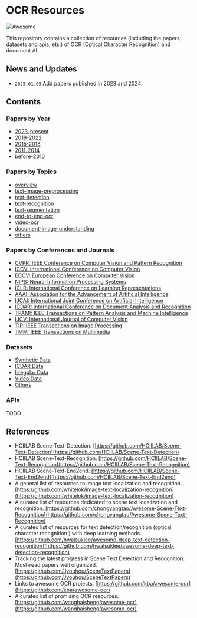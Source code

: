 # OCR Resources
[![Awesome](https://cdn.rawgit.com/sindresorhus/awesome/d7305f38d29fed78fa85652e3a63e154dd8e8829/media/badge.svg)](https://github.com/sindresorhus/awesome)

This repository contains a collection of resources (including the papers, datasets and apis, ets.) of OCR (Optical Character Recognition) and document AI.

## News and Updates
* ```2025.01.05``` Add papers published in 2023 and 2024.

## Contents

### Papers by Year
  - [2023-present](papers/papers_by_year/2023-present.md)
  - [2019-2022](papers/papers_by_year/2019-2022.md)
  - [2015-2018](papers/papers_by_year/2015-2018.md)
  - [2011-2014](papers/papers_by_year/2011-2014.md)
  - [before-2010](papers/papers_by_year/before-2010.md)

### Papers by Topics
  - [overview](papers/papers_by_topics/overview.md)
  - [text-image-preprocessing](papers/papers_by_topics/text-image-preprocessing.md)
  - [text-detection](papers/papers_by_topics/text-detection.md)
  - [text-recognition](papers/papers_by_topics/text-recognition.md)
  - [text-segmentation](papers/papers_by_topics/text-segmentation.md)
  - [end-to-end-ocr](papers/papers_by_topics/end-to-end-ocr.md)
  - [video-ocr](papers/papers_by_topics/video-ocr.md)
  - [document-image-understanding](papers/papers_by_topics/document-image-understanding.md)
  - [others](papers/papers_by_topics/others.md)

### Papers by Conferences and Journals
  - [CVPR: IEEE Conference on Computer Vision and Pattern Recognition](papers/papers_by_conferences_and_journals/CVPR.md)
  - [ICCV: International Conference on Computer Vision](papers/papers_by_conferences_and_journals/ICCV.md)
  - [ECCV: European Conference on Computer Vision](papers/papers_by_conferences_and_journals/ECCV.md)
  - [NIPS: Neural Information Processing Systems](papers/papers_by_conferences_and_journals/NIPS.md)
  - [ICLR: International Conference on Learning Representations](papers/papers_by_conferences_and_journals/ICLR.md)
  - [AAAI: Association for the Advancement of Artificial Intelligence](papers/papers_by_conferences_and_journals/AAAI.md)
  - [IJCAI: International Joint Conference on Artificial Intelligence](papers/papers_by_conferences_and_journals/IJCAI.md)
  - [ICDAR: International Conference on Document Analysis and Recognition](papers/papers_by_conferences_and_journals/ICDAR.md)
  - [TPAMI: IEEE Transactions on Pattern Analysis and Machine Intelligence](papers/papers_by_conferences_and_journals/TPAMI.md)
  - [IJCV: International Journal of Computer Vision](papers/papers_by_conferences_and_journals/IJCV.md)
  - [TIP: IEEE Transactions on Image Processing](papers/papers_by_conferences_and_journals/TIP.md)
  - [TMM: IEEE Transactions on Multimedia](papers/papers_by_conferences_and_journals/TMM.md)

### Datasets
  - [Synthetic Data](datasets/SYNTH_DATA)
  - [ICDAR Data](datasets/ICDAR_DATA)
  - [Irregular Data](datasets/IRREGULAR_DATA)
  - [Video Data](datasets/VIDEO_DATA)
  - [Others](datasets/Others)

### APIs
TODO

## References
  - HCIILAB Scene-Text-Detection. [https://github.com/HCIILAB/Scene-Text-Detection](https://github.com/HCIILAB/Scene-Text-Detection)
  - HCIILAB Scene-Text-Recognition. [https://github.com/HCIILAB/Scene-Text-Recognition](https://github.com/HCIILAB/Scene-Text-Recognition)
  - HCIILAB Scene-Text-End2end. [https://github.com/HCIILAB/Scene-Text-End2end](https://github.com/HCIILAB/Scene-Text-End2end)
  - A general list of resources to image text localization and recognition. [https://github.com/whitelok/image-text-localization-recognition](https://github.com/whitelok/image-text-localization-recognition)
  - A curated list of resources dedicated to scene text localization and recognition. [https://github.com/chongyangtao/Awesome-Scene-Text-Recognition](https://github.com/chongyangtao/Awesome-Scene-Text-Recognition)
  - A curated list of resources for text detection/recognition (optical character recognition ) with deep learning methods. [https://github.com/hwalsuklee/awesome-deep-text-detection-recognition](https://github.com/hwalsuklee/awesome-deep-text-detection-recognition)
  - Tracking the latest progress in Scene Text Detection and Recognition: Must-read papers well organized. [https://github.com/Jyouhou/SceneTextPapers](https://github.com/Jyouhou/SceneTextPapers)
  - Links to awesome OCR projects. [https://github.com/kba/awesome-ocr](https://github.com/kba/awesome-ocr)
  - A curated list of promising OCR resources. [https://github.com/wanghaisheng/awesome-ocr](https://github.com/wanghaisheng/awesome-ocr)
